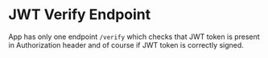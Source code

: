 # JWT Verify Endpoint

App has only one endpoint `/verify` which checks that JWT token
is present in Authorization header and of course if JWT token is correctly
signed.

